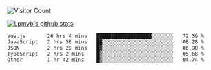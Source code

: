 ![Visitor Count](https://profile-counter.glitch.me/Lpmvb/count.svg)

[![Lpmvb's github stats](https://github-readme-stats.vercel.app/api?username=lpmvb&show_icons=true&title_color=fff&icon_color=79ff97&text_color=9f9f9f&bg_color=151515)](https://github.com/anuraghazra/github-readme-stats)

<!--
Here are some ideas to get you started:

- 🔭 I’m currently working on ...
- 🌱 I’m currently learning ...
- 👯 I’m looking to collaborate on ...
- 🤔 I’m looking for help with ...
- 💬 Ask me about ...
- 📫 How to reach me: ...
- 😄 Pronouns: ...
- ⚡ Fun fact: ...
-->

<!--START_SECTION:waka-->

```text
Vue.js       26 hrs 4 mins   ██████████████████░░░░░░░   72.39 %
JavaScript   2 hrs 58 mins   ██░░░░░░░░░░░░░░░░░░░░░░░   08.28 %
JSON         2 hrs 29 mins   █▓░░░░░░░░░░░░░░░░░░░░░░░   06.90 %
TypeScript   2 hrs 2 mins    █▒░░░░░░░░░░░░░░░░░░░░░░░   05.68 %
Other        1 hr 42 mins    █▒░░░░░░░░░░░░░░░░░░░░░░░   04.74 %
```

<!--END_SECTION:waka-->
